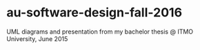 # au-software-design-fall-2016

UML diagrams and presentation from my bachelor thesis @ ITMO University, June 2015
